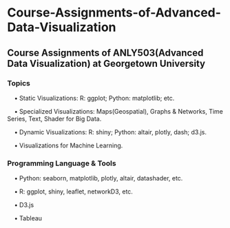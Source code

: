 # Course-Assignments-of-Advanced-Data-Visualization

## Course Assignments of ANLY503(Advanced Data Visualization) at Georgetown University

### Topics
$\quad$• Static Visualizations: R: ggplot; Python: matplotlib; etc.

$\quad$• Specialized Visualizations: Maps(Geospatial), Graphs & Networks, Time Series, Text, Shader for Big Data.

$\quad$• Dynamic Visualizations: R: shiny; Python: altair, plotly, dash; d3.js.

$\quad$• Visualizations for Machine Learning.

### Programming Language & Tools
$\quad$• Python: seaborn, matplotlib, plotly, altair, datashader, etc. 

$\quad$• R: ggplot, shiny, leaflet, networkD3, etc.  

$\quad$• D3.js  

$\quad$• Tableau
